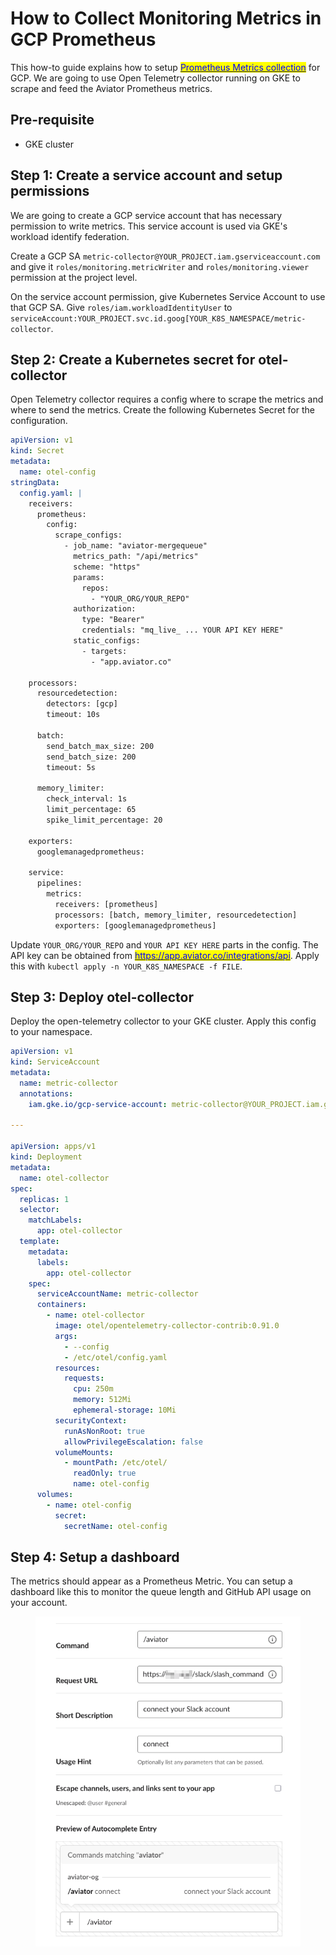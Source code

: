 # How to Collect Monitoring Metrics in GCP Prometheus

This how-to guide explains how to setup [<mark style="color:blue;">Prometheus Metrics collection</mark>](reference/monitoring-metrics.md) for GCP. We are going to use Open Telemetry collector running on GKE to scrape and feed the Aviator Prometheus metrics.

## Pre-requisite

* GKE cluster

## Step 1: Create a service account and setup permissions

We are going to create a GCP service account that has necessary permission to write metrics. This service account is used via GKE's workload identify federation.

Create a GCP SA `metric-collector@YOUR_PROJECT.iam.gserviceaccount.com` and give it `roles/monitoring.metricWriter` and `roles/monitoring.viewer` permission at the project level.

On the service account permission, give Kubernetes Service Account to use that GCP SA. Give `roles/iam.workloadIdentityUser` to `serviceAccount:YOUR_PROJECT.svc.id.goog[YOUR_K8S_NAMESPACE/metric-collector`.

## Step 2: Create a Kubernetes secret for otel-collector

Open Telemetry collector requires a config where to scrape the metrics and where to send the metrics. Create the following Kubernetes Secret for the configuration.

```yaml
apiVersion: v1
kind: Secret
metadata:
  name: otel-config
stringData:
  config.yaml: |
    receivers:
      prometheus:
        config:
          scrape_configs:
            - job_name: "aviator-mergequeue"
              metrics_path: "/api/metrics"
              scheme: "https"
              params:
                repos:
                  - "YOUR_ORG/YOUR_REPO"
              authorization:
                type: "Bearer"
                credentials: "mq_live_ ... YOUR API KEY HERE"
              static_configs:
                - targets:
                  - "app.aviator.co"

    processors:
      resourcedetection:
        detectors: [gcp]
        timeout: 10s

      batch:
        send_batch_max_size: 200
        send_batch_size: 200
        timeout: 5s

      memory_limiter:
        check_interval: 1s
        limit_percentage: 65
        spike_limit_percentage: 20

    exporters:
      googlemanagedprometheus:

    service:
      pipelines:
        metrics:
          receivers: [prometheus]
          processors: [batch, memory_limiter, resourcedetection]
          exporters: [googlemanagedprometheus]
```

Update `YOUR_ORG/YOUR_REPO` and `YOUR API KEY HERE` parts in the config. The API key can be obtained from [<mark style="color:blue;">https://app.aviator.co/integrations/api</mark>](https://app.aviator.co/integrations/api). Apply this with `kubectl apply -n YOUR_K8S_NAMESPACE -f FILE`.

## Step 3: Deploy otel-collector

Deploy the open-telemetry collector to your GKE cluster. Apply this config to your namespace.

```yaml
apiVersion: v1
kind: ServiceAccount
metadata:
  name: metric-collector
  annotations:
    iam.gke.io/gcp-service-account: metric-collector@YOUR_PROJECT.iam.gserviceaccount.com

---

apiVersion: apps/v1
kind: Deployment
metadata:
  name: otel-collector
spec:
  replicas: 1
  selector:
    matchLabels:
      app: otel-collector
  template:
    metadata:
      labels:
        app: otel-collector
    spec:
      serviceAccountName: metric-collector
      containers:
        - name: otel-collector
          image: otel/opentelemetry-collector-contrib:0.91.0
          args:
            - --config
            - /etc/otel/config.yaml
          resources:
            requests:
              cpu: 250m
              memory: 512Mi
              ephemeral-storage: 10Mi
          securityContext:
            runAsNonRoot: true
            allowPrivilegeEscalation: false
          volumeMounts:
            - mountPath: /etc/otel/
              readOnly: true
              name: otel-config
      volumes:
        - name: otel-config
          secret:
            secretName: otel-config
```

## Step 4: Setup a dashboard

The metrics should appear as a Prometheus Metric. You can setup a dashboard like this to monitor the queue length and GitHub API usage on your account.

<figure><img src="../.gitbook/assets/image (6).png" alt=""><figcaption></figcaption></figure>
